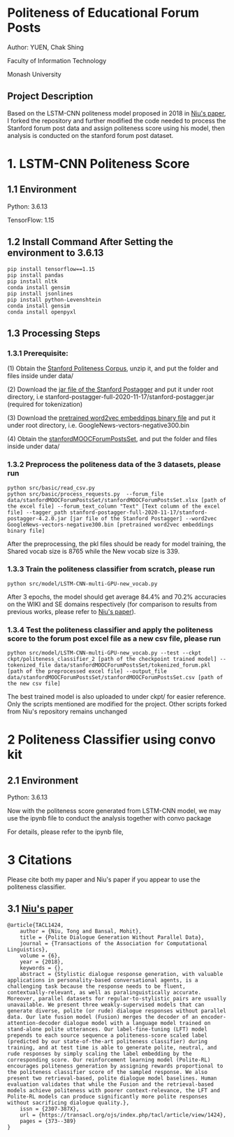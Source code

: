 # Politeness of Educational Forum Posts

Author: YUEN, Chak Shing

Faculty of Information Technology

Monash University

## Project Description

Based on the LSTM-CNN politeness model proposed in 2018 in [Niu's paper](https://arxiv.org/abs/1805.03162), I forked the repository and further modified the code needed to process the Stanford forum post data and assign politeness score using his model, then analysis is conducted on the stanford forum post dataset.

# 1. LSTM-CNN Politeness Score

## 1.1 Environment
Python: 3.6.13

TensorFlow: 1.15

## 1.2 Install Command After Setting the environment to 3.6.13
```
pip install tensorflow==1.15
pip install pandas
pip install nltk
conda install gensim
pip install jsonlines
pip install python-Levenshtein
conda install gensim
conda install openpyxl
```

## 1.3 Processing Steps

### 1.3.1 Prerequisite:

(1) Obtain the [Stanford Politeness Corpus](http://www.cs.cornell.edu/~cristian/Politeness_files/Stanford_politeness_corpus.zip), unzip it, and put the folder and files inside under data/

(2) Download the [jar file of the Stanford Postagger](https://nlp.stanford.edu/software/tagger.shtml) and put it under root directory, i.e stanford-postagger-full-2020-11-17/stanford-postagger.jar (required for tokenization)

(3) Download the [pretrained word2vec embeddings binary file](https://drive.google.com/uc?export=download&confirm=wa0J&id=0B7XkCwpI5KDYNlNUTTlSS21pQmM) and put it under root directory, i.e. GoogleNews-vectors-negative300.bin

(4) Obtain the [stanfordMOOCForumPostsSet]([https://datastage.stanford.edu/StanfordMoocPosts](https://github.com/akshayka/edxclassify?tab=readme-ov-file)), and put the folder and files inside under data/

### 1.3.2 Preprocess the politeness data of the 3 datasets, please run
```
python src/basic/read_csv.py
python src/basic/process_requests.py  --forum_file data/stanfordMOOCForumPostsSet/stanfordMOOCForumPostsSet.xlsx [path of the excel file] --forum_text_column "Text" [Text column of the excel file] --tagger_path stanford-postagger-full-2020-11-17/stanford-postagger-4.2.0.jar [jar file of the Stanford Postagger] --word2vec GoogleNews-vectors-negative300.bin [pretrained word2vec embeddings binary file]
```
After the preprocessing, the pkl files should be ready for model training, the Shared vocab size is 8765 while the New vocab size is 339.


### 1.3.3 Train the politeness classifier from scratch, please run
```
python src/model/LSTM-CNN-multi-GPU-new_vocab.py
```
After 3 epochs, the model should get average 84.4% and 70.2% accuracies on the WIKI and SE domains respectively (for comparison to results from previous works, please refer to [Niu's paper](https://arxiv.org/abs/1805.03162)). 

### 1.3.4 Test the politeness classifier and apply the politeness score to the forum post excel file as a new csv file, please run
```
python src/model/LSTM-CNN-multi-GPU-new_vocab.py --test --ckpt ckpt/politeness_classifier_2 [path of the checkpoint trained model] --tokenized_file data/stanfordMOOCForumPostsSet/tokenized_forum.pkl [path of the preprocessed excel file] --output_file data/stanfordMOOCForumPostsSet/stanfordMOOCForumPostsSet.csv [path of the new csv file]
```

The best trained model is also uploaded to under ckpt/ for easier reference.
Only the scripts mentioned are modified for the project. Other scripts forked from Niu's repository remains unchanged

# 2 Politeness Classifier using convo kit

## 2.1 Environment
Python: 3.6.13

Now with the politeness score generated from LSTM-CNN model, we may use the ipynb file to conduct the analysis together with convo package

For details, please refer to the ipynb file,

# 3 Citations

Please cite both my paper and Niu's paper if you appear to use the politeness classifier.


## 3.1 [Niu's paper](https://arxiv.org/abs/1805.03162)

```
@article{TACL1424,
	author = {Niu, Tong and Bansal, Mohit},
	title = {Polite Dialogue Generation Without Parallel Data},
	journal = {Transactions of the Association for Computational Linguistics},
	volume = {6},
	year = {2018},
	keywords = {},
	abstract = {Stylistic dialogue response generation, with valuable applications in personality-based conversational agents, is a challenging task because the response needs to be fluent, contextually-relevant, as well as paralinguistically accurate. Moreover, parallel datasets for regular-to-stylistic pairs are usually unavailable. We present three weakly-supervised models that can generate diverse, polite (or rude) dialogue responses without parallel data. Our late fusion model (Fusion) merges the decoder of an encoder-attention-decoder dialogue model with a language model trained on stand-alone polite utterances. Our label-fine-tuning (LFT) model prepends to each source sequence a politeness-score scaled label (predicted by our state-of-the-art politeness classifier) during training, and at test time is able to generate polite, neutral, and rude responses by simply scaling the label embedding by the corresponding score. Our reinforcement learning model (Polite-RL) encourages politeness generation by assigning rewards proportional to the politeness classifier score of the sampled response. We also present two retrieval-based, polite dialogue model baselines. Human evaluation validates that while the Fusion and the retrieval-based models achieve politeness with poorer context-relevance, the LFT and Polite-RL models can produce significantly more polite responses without sacrificing dialogue quality.},
	issn = {2307-387X},
	url = {https://transacl.org/ojs/index.php/tacl/article/view/1424},
	pages = {373--389}
}
```
